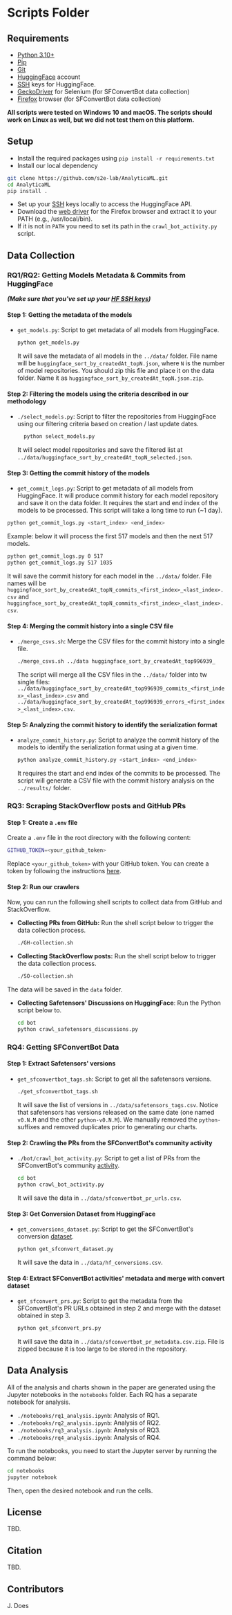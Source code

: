 # Scripts Folder

## Requirements
- [Python 3.10+](https://www.python.org/downloads/)
- [Pip](https://pip.pypa.io/en/stable/installation/)
- [Git](https://git-scm.com/downloads)
- [HuggingFace](https://huggingface.co/) account
- [SSH](https://huggingface.co/docs/hub/en/security-git-ssh) keys for HuggingFace.
- [GeckoDriver](https://github.com/mozilla/geckodriver/releases) for Selenium (for SFConvertBot data collection)
- [Firefox](https://www.mozilla.org/en-US/firefox/new/) browser (for SFConvertBot data collection)

**All scripts were tested on Windows 10 and macOS. The scripts should work on Linux as well, but we did not test them on this platform.**

## Setup
- Install the required packages using `pip install -r requirements.txt`
- Install our local dependency 
```bash
git clone https://github.com/s2e-lab/AnalyticaML.git
cd AnalyticaML
pip install .
```
- Set up your [SSH](https://huggingface.co/docs/hub/en/security-git-ssh) keys locally to access the HuggingFace API.
- Download the [web driver](https://github.com/mozilla/geckodriver/releases) for the Firefox browser and extract it to your PATH (e.g., /usr/local/bin).
- If it is not in `PATH` you need to set its path in the `crawl_bot_activity.py` script.

## Data Collection



### RQ1/RQ2: Getting Models Metadata & Commits from HuggingFace
***(Make sure that you've set up your [HF SSH keys](https://huggingface.co/docs/hub/en/security-git-ssh))***

#### Step 1: Getting the metadata of the models
- `get_models.py`: Script to get metadata of all models from HuggingFace. 
  ```bash
  python get_models.py
  ```
  It will save the metadata of all models in the `../data/` folder.
  File name will be `huggingface_sort_by_createdAt_topN.json`, where `N` is the number of model repositories.
  You should zip this file and place it on the data folder. Name it as `huggingface_sort_by_createdAt_topN.json.zip`.

#### Step 2: Filtering the models using the criteria described in our methodology
- `./select_models.py`: Script to filter the repositories from HuggingFace using our filtering criteria based on creation / last update dates. 
  ```bash
    python select_models.py
  ```
  It will select model repositories and save the filtered list at `../data/huggingface_sort_by_createdAt_topN_selected.json`.   
  
#### Step 3: Getting the commit history of the models
- `get_commit_logs.py`: Script to get metadata of all models from HuggingFace. 
It will produce commit history for each model repository and save it on the data folder. 
It requires the start and end index of the models to be processed. This script will take a long time to run (~1 day).
```bash
python get_commit_logs.py <start_index> <end_index>
```
Example: below it will process the first 517 models and then the next 517 models.
```bash
python get_commit_logs.py 0 517
python get_commit_logs.py 517 1035 
```
It will save the commit history for each model in the `../data/` folder.
File names will be `huggingface_sort_by_createdAt_topN_commits_<first_index>_<last_index>.csv` and `huggingface_sort_by_createdAt_topN_commits_<first_index>_<last_index>.csv`.
    
#### Step 4: Merging the commit history into a single CSV file
- `./merge_csvs.sh`: Merge the CSV files for the commit history into a single file.
  ```bash
  ./merge_csvs.sh ../data huggingface_sort_by_createdAt_top996939_
  ```
  The script will merge all the CSV files in the `../data/` folder into tw single files:
`../data/huggingface_sort_by_createdAt_top996939_commits_<first_index>_<last_index>.csv`
and `../data/huggingface_sort_by_createdAt_top996939_errors_<first_index>_<last_index>.csv`.
    
#### Step 5: Analyzing the commit history to identify the serialization format
- `analyze_commit_history.py`: Script to analyze the commit history of the models to identify the serialization format using at a given time.
  ```bash
  python analyze_commit_history.py <start_index> <end_index>
  ```
  It requires the start and end index of the commits to be processed.
  The script will generate a CSV file with the commit history analysis on the `../results/` folder. 

### RQ3: Scraping StackOverflow posts and GitHub PRs

#### Step 1: Create a `.env` file
Create a `.env` file in the root directory with the following content:
```bash
GITHUB_TOKEN=<your_github_token>
```
Replace `<your_github_token>` with your GitHub token. 
You can create a token by following the instructions [here](https://docs.github.com/en/github/authenticating-to-github/keeping-your-account-and-data-secure/creating-a-personal-access-token).

#### Step 2: Run our crawlers

Now, you can run the following shell scripts to collect data from GitHub and StackOverflow.

- **Collecting PRs from GitHub:** Run the shell script below to trigger the data collection process.
    ```bash
    ./GH-collection.sh
    ```
- **Collecting StackOverflow posts:** Run the shell script below to trigger the data collection process.
    ```bash
    ./SO-collection.sh
    ```
The data will be saved in the `data` folder.
- **Collecting Safetensors' Discussions  on HuggingFace**: Run the Python script below to.
    ```bash
    cd bot
    python crawl_safetensors_discussions.py
    ```
  
### RQ4: Getting SFConvertBot Data

#### Step 1: Extract Safetensors' versions 
- `get_sfconvertbot_tags.sh`: Script to get all the safetensors versions.
  ```bash
  ./get_sfconvertbot_tags.sh
  ```
  It will save the list of versions in `../data/safetensors_tags.csv`.
  Notice that safetensors has versions released on the same date (one named `v0.N.M` and the other `python-v0.N.M`). 
  We manually removed the `python-` suffixes and removed duplicates prior to generating our charts. 

#### Step 2: Crawling the PRs from the SFConvertBot's community activity
- `./bot/crawl_bot_activity.py`: Script to get a list of PRs from the SFConvertBot's community [activity](https://huggingface.co/SFconvertbot/activity/community).
  ```bash
  cd bot
  python crawl_bot_activity.py
  ```
  It will save the data in `../data/sfconvertbot_pr_urls.csv`.

#### Step 3: Get Conversion Dataset from HuggingFace
- `get_conversions_dataset.py`: Script to get the SFConvertBot's conversion [dataset](https://huggingface.co/datasets/safetensors/conversions).
  ```bash
  python get_sfconvert_dataset.py
  ```
  It will save the data in `../data/hf_conversions.csv`.

#### Step 4: Extract SFConvertBot activities' metadata and merge with convert dataset 
- `get_sfconvert_prs.py`: Script to get the metadata from the SFConvertBot's PR URLs obtained in step 2 and merge with the dataset obtained in step 3.
  ```bash
  python get_sfconvert_prs.py
  ```
  It will save the data in `../data/sfconvertbot_pr_metadata.csv.zip`.
  File is zipped because it is too large to be stored in the repository.

  

## Data Analysis

All of the analysis and charts shown in the paper are generated using the Jupyter notebooks in the `notebooks` folder.
Each RQ has a separate notebook for analysis.

- `./notebooks/rq1_analysis.ipynb`: Analysis of RQ1.
- `./notebooks/rq2_analysis.ipynb`: Analysis of RQ2.
- `./notebooks/rq3_analysis.ipynb`: Analysis of RQ3.
- `./notebooks/rq4_analysis.ipynb`: Analysis of RQ4.

To run the notebooks, you need to start the Jupyter server by running the command below:
```bash
cd notebooks
jupyter notebook
```
Then, open the desired notebook and run the cells.

## License
TBD.

## Citation
TBD.

## Contributors
J. 
Does